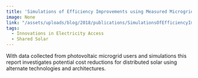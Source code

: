 ```yaml
---
title: 'Simulations of Efficiency Improvements using Measured Microgrid Data'
image: None
link: "/assets/uploads/blog/2018/publications/SimulationsOfEfficiencyImprovementsUsingMeasuredMicrogridData.pdf"
tags:
  - Innovations in Electricity Access
  - Shared Solar
---
```


With data collected from photovoltaic microgrid users and simulations this report investigates potential cost reductions for distributed solar using alternate technologies and architectures.
